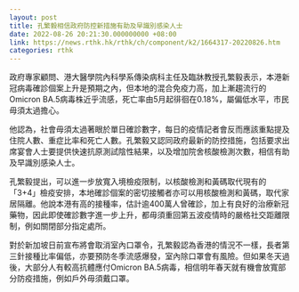 ```yaml
---
layout: post
title: 孔繁毅相信政府防控新措施有助及早識別感染人士
date: 2022-08-26 20:21:30.000000000 +08:00
link: https://news.rthk.hk/rthk/ch/component/k2/1664317-20220826.htm
categories: rthk
---
```


政府專家顧問、港大醫學院內科學系傳染病科主任及臨牀教授孔繁毅表示，本港新冠病毒確診個案上升是預期之內，但本地的混合免疫力高，加上漸趨流行的Omicron BA.5病毒株近乎流感，死亡率由5月起徘徊在0.18%，屬偏低水平，市民毋須太過擔心。

他認為，社會毋須太過著眼於單日確診數字，每日的疫情記者會反而應該重點提及住院人數、重症比率和死亡人數。孔繁毅又認同政府最新的防控措施，包括要求出席宴會人士要提供快速抗原測試陰性結果，以及增加院舍核酸檢測次數，相信有助及早識別感染人士。

孔繁毅提出，可以進一步放寬入境檢疫限制，以核酸檢測和黃碼取代現有的「3+4」檢疫安排，本地確診個案的密切接觸者亦可以用核酸檢測和黃碼，取代家居隔離。他說本港有高的接種率，估計逾400萬人曾確診，加上有良好的治療新冠藥物，因此即使確診數字進一步上升，都毋須重回第五波疫情時的嚴格社交距離限制，例如關閉部分指定處所。

對於新加坡日前宣布將會取消室內口罩令，孔繁毅認為香港的情況不一樣，長者第三針接種比率偏低，亦要預防冬季流感爆發，室內除口罩會有風險。但如果冬天過後，大部分人有較高抗體應付Omicron BA.5病毒，相信明年春天就有機會放寬部分防疫措施，例如戶外毋須戴口罩。
